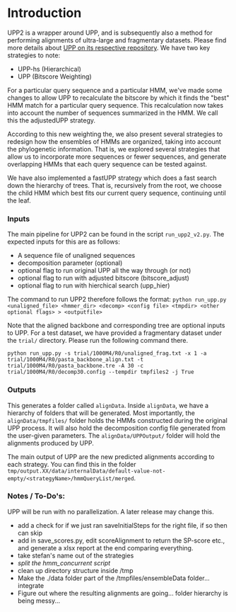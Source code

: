 
Introduction 
===

UPP2 is a wrapper around UPP, and is subsequently also a method for performing alignments of ultra-large and fragmentary datasets. Please find more details about [UPP on its respective repository](https://github.com/smirarab/sepp/blob/master/README.UPP.md). We have two key strategies to note: 

* UPP-hs (Hierarchical) 
* UPP (Bitscore Weighting)

For a particular query sequence and a particular HMM, we've made some changes to allow UPP to recalculate the bitscore by which it finds the "best" HMM match for a particular query sequence. This recalculation now takes into account the number of sequences summarized in the HMM. We call this the adjustedUPP strategy. 

According to this new weighting the, we also present several strategies to redesign how the ensembles of HMMs are organized, taking into account the phylogenetic information. That is, we explored several strategies that allow us to incorporate more sequences or fewer sequences, and generate overlapping HMMs that each query sequence can be tested against. 

We have also implemented a fastUPP strategy which does a fast search down the hierarchy of trees. That is, recursively from the root, we choose the child HMM which best fits our current query sequence, continuing until the leaf. 

### Inputs

The main pipeline for UPP2 can be found in the script `run_upp2_v2.py`. The expected inputs for this are as follows: 
- A sequence file of unaligned sequences 
- decomposition parameter (optional)
- optional flag to run original UPP all the way through (or not)
- optional flag to run with adjusted bitscore (bitscore_adjust)
- optional flag to run with hierchical search (upp_hier)

The command to run UPP2 therefore follows the format: 
`python run_upp.py <unaligned_file> <hmmer_dir> <decomp> <config file> <tmpdir> <other optional flags> > <outputfile>`

Note that the aligned backbone and corresponding tree are optional inputs to UPP. For a test dataset, we have provided a fragmentary dataset under the `trial/` directory. Please run the following command there. 

```
python run_upp.py -s trial/1000M4/R0/unaligned_frag.txt -x 1 -a trial/1000M4/R0/pasta_backbone_align.txt -t trial/1000M4/R0/pasta_backbone.tre -A 30 -c trial/1000M4/R0/decomp30.config --tempdir tmpfiles2 -j True
```

### Outputs
This generates a folder called `alignData`. Inside `alignData`, we have a hierarchy of folders that will be generated. Most importantly, the `alignData/tmpfiles/` folder holds the HMMs constructed during the original UPP process. It will also hold the decomposition config file generated from the user-given parameters. The `alignData/UPPOutput/` folder will hold the alignments produced by UPP. 

The main output of UPP are the new predicted alignments according to each strategy. You can find this in the folder `tmp/output.XX/data/internalData/default-value-not-empty/<strategyName>/hmmQueryList/merged`. 


### Notes / To-Do's: 

UPP will be run with no parallelization. A later release may change this. 

* add a check for if we just ran saveInitialSteps for the right file, if so then can skip
* add in save_scores.py, edit scoreAlignment to return the SP-score etc., and generate a xlsx report at the end comparing everything.
* take stefan's name out of the strategies
* *split the hmm_concurrent script*
* clean up directory structure inside /tmp
* Make the ./data folder part of the /tmpfiles/ensembleData folder... integrate
* Figure out where the resulting alignments are going... folder hierarchy is being messy... 
